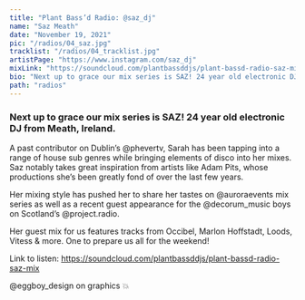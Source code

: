 ```yaml
---
title: "Plant Bass’d Radio: @saz_dj"
name: "Saz Meath"
date: "November 19, 2021"
pic: "/radios/04_saz.jpg"
tracklist: "/radios/04_tracklist.jpg"
artistPage: "https://www.instagram.com/saz_dj"
mixLink: "https://soundcloud.com/plantbassddjs/plant-bassd-radio-saz-mix"
bio: "Next up to grace our mix series is SAZ! 24 year old electronic DJ from Meath, Ireland..."
path: "radios"
---
```


### Next up to grace our mix series is SAZ! 24 year old electronic DJ from Meath, Ireland.

A past contributor on Dublin’s @phevertv, Sarah has been tapping into a range of house sub genres while bringing elements of disco into her mixes. Saz notably takes great inspiration from artists like Adam Pits, whose productions she’s been greatly fond of over the last few years.

Her mixing style has pushed her to share her tastes on @auroraevents mix series as well as a recent guest appearance for the @decorum_music boys on Scotland’s @project.radio.

Her guest mix for us features tracks from Occibel, Marlon Hoffstadt, Loods, Vitess & more. One to prepare us all for the weekend!

Link to listen: https://soundcloud.com/plantbassddjs/plant-bassd-radio-saz-mix

@eggboy_design on graphics 💥
